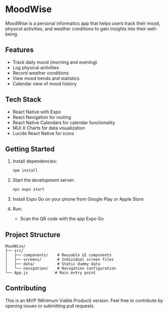 # MoodWise

MoodWise is a personal informatics app that helps users track their mood, physical activities, and weather conditions to gain insights into their well-being.

## Features

- Track daily mood (morning and evening)
- Log physical activities
- Record weather conditions
- View mood trends and statistics
- Calendar view of mood history

## Tech Stack

- React Native with Expo
- React Navigation for routing
- React Native Calendars for calendar functionality
- MUI X Charts for data visualization
- Lucide React Native for icons

## Getting Started

1. Install dependencies:

   ```bash
   npm install
   ```

2. Start the development server:

   ```bash
   npx expo start
   ```
3. Install Expo Go on your phone from Google Play or Apple Store
   
4. Run:
   - Scan the QR code with the app Expo Go

## Project Structure

```
MoodWise/
├── src/
│   ├── components/    # Reusable UI components
│   ├── screens/       # Individual screen files
│   ├── data/          # Static dummy data
│   └── navigation/    # Navigation configuration
└── App.js            # Main entry point
```

## Contributing

This is an MVP (Minimum Viable Product) version. Feel free to contribute by opening issues or submitting pull requests.
